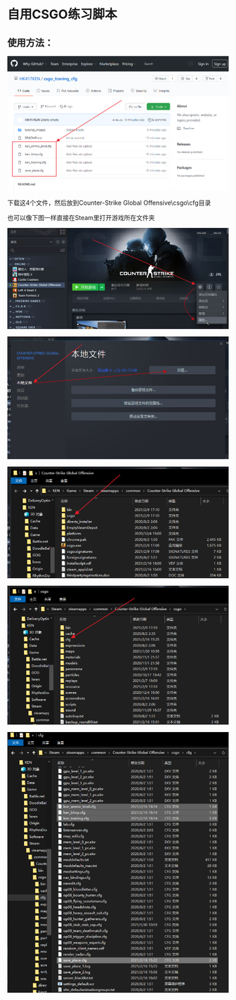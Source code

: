 # 自用CSGO练习脚本

## 使用方法：

![image](https://github.com/HK417KEN/csgo_traning_cfg/blob/main/tutorial_images/0.png?raw=true)

下载这4个文件，然后放到Counter-Strike Global Offensive\csgo\cfg目录

也可以像下图一样直接在Steam里打开游戏所在文件夹

![image](https://github.com/HK417KEN/csgo_traning_cfg/blob/main/tutorial_images/1.png?raw=true)

![image](https://github.com/HK417KEN/csgo_traning_cfg/blob/main/tutorial_images/2.png?raw=true)

![image](https://github.com/HK417KEN/csgo_traning_cfg/blob/main/tutorial_images/3.png?raw=true)

![image](https://github.com/HK417KEN/csgo_traning_cfg/blob/main/tutorial_images/4.png?raw=true)

![image](https://github.com/HK417KEN/csgo_traning_cfg/blob/main/tutorial_images/5.png?raw=true)
